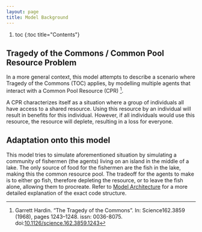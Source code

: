 ```yaml
---
layout: page
title: Model Background
---
```


1. toc
{:toc title="Contents"}

## Tragedy of the Commons / Common Pool Resource Problem
In a more general context, this model attempts to describe a scenario where Tragedy of the Commons (TOC) applies, by modelling multiple agents that interact with a Common Pool Resource (CPR) [^1].

A CPR characterizes itself as a situation where a group of individuals all have access to a shared resource. Using this resource by an individual will result in benefits for this individual. However, if all individuals would use this resource, the resource will deplete, resulting in a loss for everyone. 

## Adaptation onto this model
This model tries to simulate aforementioned situation by simulating a community of fishermen (the agents) living on an island in the middle of a lake. The only source of food for the fishermen are the fish in the lake, making this the common resource pool. The tradeoff for the agents to make is to either go fish, therefore depleting the resource, or to leave the fish alone, allowing them to procreate. Refer to [Model Architecture](/D28-Tragedy_of_the_Commons/pages/architecture/) for a more detailed explanation of the exact code structure.

[^1]: Garrett Hardin. “The Tragedy of the Commons”. In: Science162.3859 (1968), pages 1243–1248. issn: 0036-8075. doi:[10.1126/science.162.3859.1243](https://doi.org/10.1126/science.162.3859.1243)